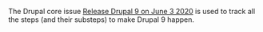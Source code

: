 The Drupal core issue [Release Drupal 9 on June 3 2020](https://www.drupal.org/project/drupal/issues/3007300) is used to track all the steps (and their substeps) to make Drupal 9 happen.